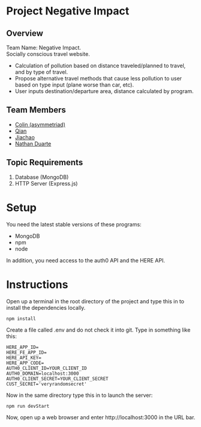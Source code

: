 # Project Negative Impact
## Overview
Team Name: Negative Impact. \
Socially conscious travel website.
* Calculation of pollution based on distance traveled/planned to travel, and by type of travel.
* Propose alternative travel methods that cause less pollution to user based on type input (plane worse than car, etc).
* User inputs destination/departure area, distance calculated by program.
## Team Members
* [Colin (asymmetriad)](team/colin.md)
* [Qian](team/qianwenhu.md)
* [Jiachao](team/Jiachao_Chen.md)
* [Nathan Duarte](team/nathan_duarte.md)
## Topic Requirements
1. Database (MongoDB)
2. HTTP Server (Express.js)

# Setup
You need the latest stable versions of these programs:
* MongoDB
* npm
* node

In addition, you need access to the auth0 API and the HERE API.

# Instructions
Open up a terminal in the root directory of the project and
type this in to install the dependencies locally.

```
npm install
```

Create a file called .env and do not check it into git.
Type in something like this:

```
HERE_APP_ID=
HERE_FE_APP_ID=
HERE_API_KEY=
HERE_APP_CODE=
AUTH0_CLIENT_ID=YOUR_CLIENT_ID
AUTH0_DOMAIN=localhost:3000
AUTH0_CLIENT_SECRET=YOUR_CLIENT_SECRET
CUST_SECRET='veryrandomsecret'
```

Now in the same directory type this in to launch the server:

```
npm run devStart
```

Now, open up a web browser and enter http://localhost:3000 in the URL bar.
